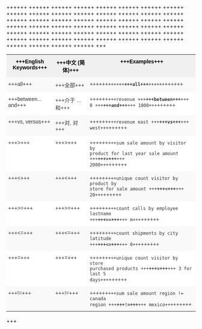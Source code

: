+++<style type="text/css">+++
.tg  {border-collapse:collapse;border-spacing:0;border:none;border-color:#ccc;}
.tg td{font-family:Arial, sans-serif;font-size:14px;padding:10px 5px;border-style:solid;border-width:0px;overflow:hidden;word-break:normal;border-color:#ccc;color:#333;background-color:#fff;}
.tg th{font-family:Arial, sans-serif;font-size:14px;font-weight:normal;padding:10px 5px;border-style:solid;border-width:0px;overflow:hidden;word-break:normal;border-color:#ccc;color:#333;background-color:#f0f0f0;}
.tg .tg-31q5{background-color:#f0f0f0;color:#000;font-weight:bold;vertical-align:top}
.tg .tg-b7b8{background-color:#f9f9f9;vertical-align:top}
.tg .tg-yw4l{vertical-align:top}
+++</style>+++
+++<table class="tg">+++
  +++<tr>+++
    +++<th class="tg-31q5">+++English Keywords+++</th>+++
    +++<th class="tg-31q5">+++中文 (简体)+++</th>+++
    +++<th class="tg-31q5">+++Examples+++</th>+++
  +++</tr>+++
  +++<tr>+++
    +++<td class="tg-b7b8">+++all+++</td>+++
    +++<td class="tg-b7b8">+++全部+++</td>+++
    +++<td class="tg-b7b8">++++++<code>++++++<b>+++all+++</b>++++++</code>++++++</td>+++
  +++</tr>+++
  +++<tr>+++
    +++<td class="tg-yw4l">+++between... and+++</td>+++
    +++<td class="tg-yw4l">+++介于 … 和+++</td>+++
    +++<td class="tg-yw4l">++++++<code>+++revenue +++<b>+++between+++</b>+++ 0 +++<b>+++and+++</b>+++ 1000+++</code>++++++</td>+++
  +++</tr>+++
  +++<tr>+++
    +++<td class="tg-b7b8">+++vs, versus+++</td>+++
    +++<td class="tg-b7b8">+++对, 对+++</td>+++
    +++<td class="tg-b7b8">++++++<code>+++revenue east +++<b>+++vs+++</b>+++ west+++</code>++++++</td>+++
  +++</tr>+++
  +++<tr>+++
    +++<td class="tg-yw4l">+++&gt;+++</td>+++
    +++<td class="tg-yw4l">+++&gt;+++</td>+++
    +++<td class="tg-yw4l">++++++<code>+++sum sale amount by visitor by product for last year sale amount +++<b>+++&gt;+++</b>+++ 2000+++</code>++++++</td>+++
  +++</tr>+++
  +++<tr>+++
    +++<td class="tg-b7b8">+++&lt;+++</td>+++
    +++<td class="tg-b7b8">+++&lt;+++</td>+++
    +++<td class="tg-b7b8">++++++<code>+++unique count visitor by product by store for sale amount +++<b>+++&lt;+++</b>+++ 20+++</code>++++++</td>+++
  +++</tr>+++
  +++<tr>+++
    +++<td class="tg-yw4l">+++&gt;=+++</td>+++
    +++<td class="tg-yw4l">+++&gt;=+++</td>+++
    +++<td class="tg-yw4l">++++++<code>+++count calls by employee lastname +++<b>+++&gt;=+++</b>+++ m+++</code>++++++</td>+++
  +++</tr>+++
  +++<tr>+++
    +++<td class="tg-b7b8">+++&lt;=+++</td>+++
    +++<td class="tg-b7b8">+++&lt;=+++</td>+++
    +++<td class="tg-b7b8">++++++<code>+++count shipments by city latitude +++<b>+++&lt;=+++</b>+++ 0+++</code>++++++</td>+++
  +++</tr>+++
  +++<tr>+++
    +++<td class="tg-yw4l">+++=+++</td>+++
    +++<td class="tg-yw4l">+++=+++</td>+++
    +++<td class="tg-yw4l">++++++<code>+++unique count visitor by store purchased products +++<b>+++=+++</b>+++ 3 for last 5 days+++</code>++++++</td>+++
  +++</tr>+++
  +++<tr>+++
    +++<td class="tg-b7b8">+++!=+++</td>+++
    +++<td class="tg-b7b8">+++!=+++</td>+++
    +++<td class="tg-b7b8">++++++<code>+++sum sale amount region != canada region +++<b>+++!=+++</b>+++ mexico+++</code>++++++</td>+++
  +++</tr>+++
+++</table>+++
